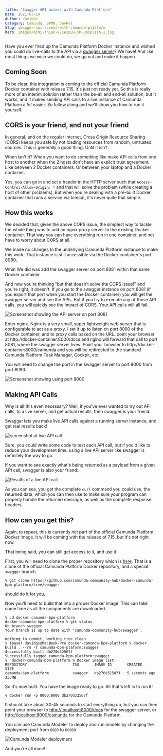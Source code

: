 ```yaml
---
title: "Swagger API access with Camunda Platform"
Date: 2021-03-10
Author: davidgs
Category: Camunda, BPMN, DevRel
Slug: swagger-api-access-with-camunda-platform
hero: images/mimi-thian-VEKWzpQu-5M-unsplash-2.jpg
---
```


Have you ever fired up the Camunda Platform Docker instance and wished you could do live-calls to the API via a [swagger server](https://swagger.io)? We have! And like most things we wish we could do, we go out and make it happen.

## Coming Soon

To be clear, this integration is coming to the official Camunda Platform Docker container with release 7.15. It's just not ready yet. So this is really more of an interim solution rather than the be-all and end-all solution, but it works, and it makes sending API calls to a live instance of Camunda Platform a *lot* easier. So follow along and we'll show you how to run it yourself.

## CORS is your friend, and not your friend

In general, and on the regular internet, Cross Origin Resource Sharing (CORS) keeps you safe by not loading resources from random, untrusted sources. This is generally a good thing. Until it isn't.

When isn't it? When you want to do something like make API calls from one host to another when the 2 hosts don't have an explicit trust agreement. Like between 2 Docker containers. Or between your laptop and a Docker container.

Yes, you can go in and set a header in the HTTP server such that `Access-Control-Allow-Origin: *` and that will solve the problem (while creating a host of other problems). But when you're dealing with a pre-built Docker container that runs a service via tomcat, it's never quite that simple.

## How this works

We decided that, given the above CORS issue, the simplest way to tackle the whole thing was to add an nginx proxy server to the existing Docker container. That way you can have everything run in one container, and not have to worry about CORS at all.

We made no changes to the underlying Camunda Platform instance to make this work. That instance is still accessible via the Docker container's port 8080.

What We did was add the swagger server on port 8081 within that same Docker container.

And now you're thinking "but that doesn't solve the CORS issue!" and you're right, it doesn't. If you go to the swagger instance on port 8081 (if you export that port when you start the Docker container) you will get the swagger server and see the APIs. But if you try to execute any of those API calls, you will quickly see the impact of CORS. Your API calls will all fail.

![Screenshot showing the API server on port 8081](images/Screen%20Shot%202021-02-19%20at%2012.19.33%20PM.png)

Enter nginx. Nginx is a very small, super lightweight web server that is configurable to act as a proxy. I set it up to listen on port 8000 of the Docker container, and to proxy calls based on the URL. point your browser at http://docker-container:8000/docs and nginx will forward that call to port 8081, where the swagger server lives. Point your browser to http://docker-container:8000/camunda and you will be redirected to the standard Camunda Platform Task Manager, Cockpit, etc.

You will need to change the port in the swagger server to port 8000 from port 8080:

![Screenshot showing using port 8000](images/Screen%20Shot%202021-02-19%20at%2012.21.08%20PM.png)

## Making API Calls

Why is all this even necessary? Well, if you've ever wanted to try out API calls, to a live server, and get actual results, then swagger is your friend.

Swagger lets you make live API calls against a running server instance, and get real results back!

![screenshot of live API call](images/Screen%20Shot%202021-02-19%20at%2012.21.36%20PM.png)

Sure, you could write some code to test each API call, but if you'd like to reduce your development time, using a live API server like swagger is definitely the way to go.

If you want to see exactly what's being returned as a payload from a given API call, swagger is also your friend:

![Results of a live API call](images/Screen%20Shot%202021-02-22%20at%2010.46.52%20AM.png)

As you can see, you get the complete `curl` command you could use, the returned data, which you can then use to make sure your program can properly handle the returned message, as well as the complete response headers.

## How can you get this?

Again, to repeat, this is currently *not* part of the official Camunda Platform Docker image. It will be coming with the release of 7.15, but it's not right now.

That being said, you can still get access to it, and use it.

First, you will need to clone the proper repository which is [here](https://github.com/camunda-community-hub/docker-camunda-bpm-platform/tree/swagger). That is a clone of the official Camunda Platform Docker repository, and a special `swagger` branch.

```
% git clone https://github.com/camunda-community-hub/docker-camunda-bpm-platform/tree/swagger
```
should do it for you.

Now you'll need to build that into a proper Docker image. This can take some time as all the components are downloaded.

```
% cd docker-camunda-bpm-platform
docker-camunda-bpm-platform % git status
On branch swagger
Your branch is up to date with 'camunda-community-hub/swagger'.

nothing to commit, working tree clean
% (base) davidgs@MacBook-Pro docker-camunda-bpm-platform % docker build . --rm -t camunda-bpm-plaform:swagger
Successfully built db270d32507f
Successfully tagged camunda-bpm-platform:swagger
%  docker-camunda-bpm-platform % Docker image list
REPOSITORY                     TAG       IMAGE ID       CREATED         SIZE
camunda-bpm-platform           swagger   db270d32507f   5 seconds ago   333MB
```
So it's now built. You have the image ready to go. All that's left is to run it!

```
% docker run -p 8000:8000 db270d32507f
```

It should take about 30-45 seconds to start everything up, but you can then point your browser to [http://localhost:8000/docs](http://localhost:8000/docs) for the swagger server, or [http://localhost:8000/camunda](http://localhost:8000/camunda) for the Camunda Platform.

You can use Camunda Modeler to deploy and run models by changing the deployment port from `8080` to `80000`

![Camunda Modeler deployment](images/Screen%20Shot%202021-02-22%20at%2011.23.19%20AM.png)

And you're all done!